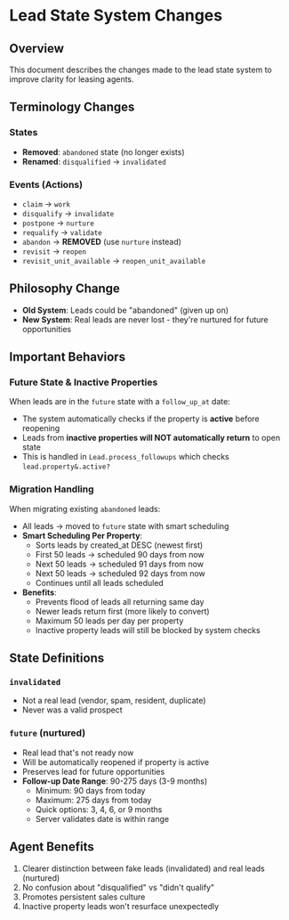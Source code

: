 # Lead State System Changes

## Overview
This document describes the changes made to the lead state system to improve clarity for leasing agents.

## Terminology Changes

### States
- **Removed**: `abandoned` state (no longer exists)
- **Renamed**: `disqualified` → `invalidated`

### Events (Actions)
- `claim` → `work`
- `disqualify` → `invalidate`
- `postpone` → `nurture`
- `requalify` → `validate`
- `abandon` → **REMOVED** (use `nurture` instead)
- `revisit` → `reopen`
- `revisit_unit_available` → `reopen_unit_available`

## Philosophy Change
- **Old System**: Leads could be "abandoned" (given up on)
- **New System**: Real leads are never lost - they're nurtured for future opportunities

## Important Behaviors

### Future State & Inactive Properties
When leads are in the `future` state with a `follow_up_at` date:
- The system automatically checks if the property is **active** before reopening
- Leads from **inactive properties will NOT automatically return** to open state
- This is handled in `Lead.process_followups` which checks `lead.property&.active?`

### Migration Handling
When migrating existing `abandoned` leads:
- All leads → moved to `future` state with smart scheduling
- **Smart Scheduling Per Property**:
  - Sorts leads by created_at DESC (newest first)
  - First 50 leads → scheduled 90 days from now
  - Next 50 leads → scheduled 91 days from now
  - Next 50 leads → scheduled 92 days from now
  - Continues until all leads scheduled
- **Benefits**:
  - Prevents flood of leads all returning same day
  - Newer leads return first (more likely to convert)
  - Maximum 50 leads per day per property
  - Inactive property leads will still be blocked by system checks

## State Definitions

### `invalidated`
- Not a real lead (vendor, spam, resident, duplicate)
- Never was a valid prospect

### `future` (nurtured)
- Real lead that's not ready now
- Will be automatically reopened if property is active
- Preserves lead for future opportunities
- **Follow-up Date Range**: 90-275 days (3-9 months)
  - Minimum: 90 days from today
  - Maximum: 275 days from today
  - Quick options: 3, 4, 6, or 9 months
  - Server validates date is within range

## Agent Benefits
1. Clearer distinction between fake leads (invalidated) and real leads (nurtured)
2. No confusion about "disqualified" vs "didn't qualify"
3. Promotes persistent sales culture
4. Inactive property leads won't resurface unexpectedly